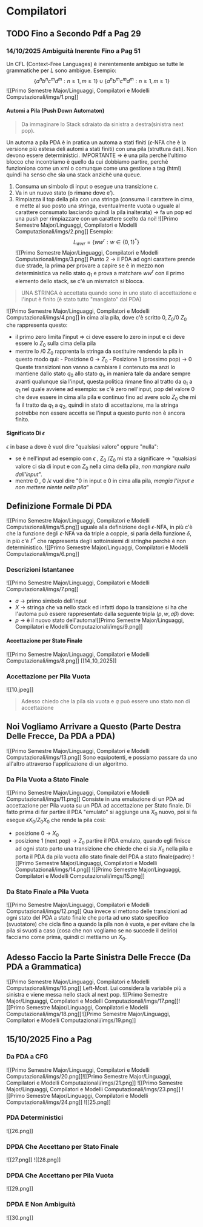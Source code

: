 # Compilatori
## TODO Fino a Secondo Pdf a Pag 29
### 14/10/2025 Ambiguità Inerente Fino a Pag 51
Un CFL (Context-Free Languages) è inerentemente ambiguo se tutte le grammatiche per $L$ sono ambigue.
Esempio:
$$\{a^n b^nc^md^m: n\geq 1,m\geq 1\} \cup \{a^n b^mc^md^m: n\geq 1,m\geq 1\}$$
![[Primo Semestre Major/Linguaggi, Compilatori e Modelli Computazionali/imgs/1.png]]
#### Automi a Pila (Push Down Automaton)

> Da immaginare lo Stack sdraiato da sinistra a destra(sinistra next pop).

Un automa a pila PDA è in pratica un automa a stati finiti ($\epsilon$-NFA che è la versione più estesa deli automi a stati finiti) con una pila (struttura dati).
Non devono essere deterministici.
IMPORTANTE => è una pila perchè l'ultimo blocco che incontriamo è quello da cui dobbiamo partire, perchè funzioniona come un xml o comunque come una gestione a tag (html) quindi ha senso che sia una stack anzichè una queue.
1. Consuma un simbolo di input o esegue una transizione $\epsilon$.
2. Va in un nuovo stato (o rimane dove e’).
3. Rimpiazza il top della pila con una stringa (consuma il carattere in cima, e mette al suo posto una stringa, eventualmente vuota o uguale al carattere consumato lasciando quindi la pila inalterata) $\rightarrow$ fa un pop ed una push per rimpiazzare con un carattere scelto da noi!
![[Primo Semestre Major/Linguaggi, Compilatori e Modelli Computazionali/imgs/2.png]]
Esempio:
$$L_{wwr} = \{ ww^r: w ∈ \{0,1\}^*\}$$
![[Primo Semestre Major/Linguaggi, Compilatori e Modelli Computazionali/imgs/3.png]]
Punto 2 $\rightarrow$ il PDA ad ogni carattere prende due strade, la prima per provare a capire se è in mezzo non deterministica va nello stato $q_1$ e prova a matchare $ww^r$ con il primo elemento dello stack, se c'è un mismatch si blocca.

> UNA STRINGA è accettata quando sono in uno stato di accettazione e l'input è finito (è stato tutto "mangiato" dal PDA)

![[Primo Semestre Major/Linguaggi, Compilatori e Modelli Computazionali/imgs/4.png]]
in cima alla pila, dove c'è scritto $0,Z_0 /0\ Z_0$ che rappresenta questo:
- il primo zero limita l'input => ci deve essere lo zero in input e ci deve essere lo $Z_0$ sulla cima della pila
- mentre lo $/0 \ Z_0$ rapprenta la stringa da sostituire rendendo la pila in questo modo qui:
	  - Posizione 0 $\rightarrow$ $Z_0$ 
	  - Posizione 1 (prossimo pop) $\rightarrow$ 0
Queste transizioni non vanno a cambiare il contenuto ma anzi lo mantiene dallo stato $q_0$ allo stato $q_1$, in maniera tale da andare sempre avanti qualunque sia l'input, questa politica rimane fino al tratto da $q_1$ a $q_1$ nel quale avviene ad esempio:
	se c'è zero nell'input, pop del valore 0 che deve essere in cima alla pila e continuo fino ad avere solo $Z_0$ che mi fa il tratto da $q_1$ a $q_2$, quindi in stato di accettazione, ma la stringa potrebbe non essere accetta se l'input a questo punto non è ancora finito.
#### Significato Di $\epsilon$
$\epsilon$ in base a dove è vuol dire "qualsiasi valore" oppure "nulla":
- se è nell'input ad esempio con $\epsilon$ , $Z_0 \ /Z_0$ mi sta a significare $\rightarrow$ "qualsiasi valore ci sia di input e con $Z_0$ nella cima della pila, *non mangiare nulla dall'input*".
- mentre $0\ , \ 0 \ / \epsilon$ vuol dire "0 in input e 0 in cima alla pila, *mangia l'input e non mettere niente nella pila*"
## Definizione Formale Di PDA
![[Primo Semestre Major/Linguaggi, Compilatori e Modelli Computazionali/imgs/5.png]]
uguale alla definizione degli $\epsilon$-NFA, in più c'è che la funzione degli $\epsilon$-NFA va da triple a coppie, si parla della funzione $\delta$, in più c'è $\Gamma^*$ che rappresenta degli sottoinsiemi di stringhe perchè è non deterministico.
![[Primo Semestre Major/Linguaggi, Compilatori e Modelli Computazionali/imgs/6.png]]
### Descrizioni Istantanee
![[Primo Semestre Major/Linguaggi, Compilatori e Modelli Computazionali/imgs/7.png]]
- $a \ \rightarrow$ primo simbolo dell'input
- $X \ \rightarrow$ stringa che va nello stack
ed infatti dopo la transizione si ha che l'automa può essere rappresentato dalla seguente tripla $(p,w,a\beta)$ dove:
- $p \ \rightarrow$ è il nuovo stato dell'automa![[Primo Semestre Major/Linguaggi, Compilatori e Modelli Computazionali/imgs/9.png]]
#### Accettazione per Stato Finale
![[Primo Semestre Major/Linguaggi, Compilatori e Modelli Computazionali/imgs/8.png]]
[[14_10_2025]]
### Accettazione per Pila Vuota
![[10.jpeg]]

> Adesso chiedo che la pila sia vuota e $q$ può essere uno stato non di accettazione

## Noi Vogliamo Arrivare a Questo (Parte Destra Delle Frecce, Da PDA a PDA)
![[Primo Semestre Major/Linguaggi, Compilatori e Modelli Computazionali/imgs/13.png]]
Sono equipotenti, e possiamo passare da uno all'altro attraverso l'applicazione di un algoritmo.
### Da Pila Vuota a Stato Finale
![[Primo Semestre Major/Linguaggi, Compilatori e Modelli Computazionali/imgs/11.png]]
Consiste in una emulazione di un PDA ad accettazione per Pila vuota su un PDA ad accettazione per Stato finale.
Di fatto prima di far partire il PDA "emulato" si aggiunge una $X_0$ nuovo, poi si fa esegue $\epsilon X_0 /Z_0X_0$ che rende la pila così:
- posizione 0 $\rightarrow$ $X_0$
- posizione 1 (next pop) $\rightarrow$ $Z_0$ 
partire il PDA emulato, quando egli finisce ad ogni stato parto una transizione che chiede che ci sia $X_0$ nella pila e porta il PDA da pila vuota allo stato finale del PDA a stato finale(padre) ![[Primo Semestre Major/Linguaggi, Compilatori e Modelli Computazionali/imgs/14.png]]
![[Primo Semestre Major/Linguaggi, Compilatori e Modelli Computazionali/imgs/15.png]]
### Da Stato Finale a Pila Vuota
![[Primo Semestre Major/Linguaggi, Compilatori e Modelli Computazionali/imgs/12.png]]
Qua invece si mettono delle transizioni ad ogni stato del PDA a stato finale che porta ad uno stato specifico (svuotatore) che cicla fino a quando la pila non è vuota, e per evitare che la pila si svuoti a caso (cosa che non vogliamo se no succede il delirio) facciamo come prima, quindi ci mettiamo un $X_0$.
## Adesso Faccio la Parte Sinistra Delle Frecce (Da PDA a Grammatica)
![[Primo Semestre Major/Linguaggi, Compilatori e Modelli Computazionali/imgs/16.png]]
Left-Most.
Lui considera la variabile più a sinistra e viene messa nello stack al next pop.
![[Primo Semestre Major/Linguaggi, Compilatori e Modelli Computazionali/imgs/17.png]]![[Primo Semestre Major/Linguaggi, Compilatori e Modelli Computazionali/imgs/18.png]]![[Primo Semestre Major/Linguaggi, Compilatori e Modelli Computazionali/imgs/19.png]]
## 15/10/2025 Fino a Pag
### Da PDA a CFG
![[Primo Semestre Major/Linguaggi, Compilatori e Modelli Computazionali/imgs/20.png]]![[Primo Semestre Major/Linguaggi, Compilatori e Modelli Computazionali/imgs/21.png]]
![[Primo Semestre Major/Linguaggi, Compilatori e Modelli Computazionali/imgs/23.png]]
![[Primo Semestre Major/Linguaggi, Compilatori e Modelli Computazionali/imgs/24.png]]
![[25.png]]
### PDA Deterministici
![[26.png]]
### DPDA Che Accettano per Stato Finale
![[27.png]]
![[28.png]]
### DPDA Che Accettano per Pila Vuota
![[29.png]]
### DPDA E Non Ambiguità
![[30.png]]
